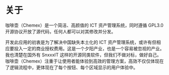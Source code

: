 # 关于

咖啡壶（Chemex）是一个简洁、高颜值的 ICT 资产管理系统，同时遵循 GPL3.0 开源协议开放了源代码，任何人都可以对其修改并分发。

开发此应用的初衷是为了解决中国缺失本土化的 ICT 资产管理系统，或许有但相应要投入一定的商业授权费用。这是一个夕阳产业，也是一个容易被忽视的产业。
我也清楚在国外有 SnxxxIT 这样的开源同类软件，但我们不做对标，做好自己。
咖啡壶（Chemex）注重于让使用者能体验到高效的管理方案，高效不仅仅体现在了逻辑流程中，更体现在了每个按钮、每个区域显示的用户体验中。

